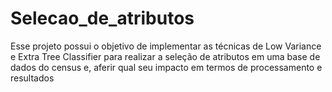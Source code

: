 # Selecao_de_atributos
Esse projeto possui o objetivo de implementar as técnicas de Low Variance e Extra Tree Classifier para realizar a seleção de atributos em uma base de dados do census e, aferir qual seu impacto em termos de processamento e resultados
